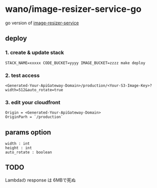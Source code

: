 # wano/image-resizer-service-go

go version of [image-resizer-service](https://serverlessrepo.aws.amazon.com/applications/arn:aws:serverlessrepo:us-east-1:526515951862:applications~image-resizer-service)

## deploy

### 1. create & update stack
```
STACK_NAME=xxxxx CODE_BUCKET=yyyy IMAGE_BUCKET=zzzz make deploy
```

### 2. test access

```
<Generated-Your-ApiGateway-Domain>/production/<Your-S3-Image-Key>?width=512&auto_rotate=true
```

### 3.  edit your cloudfront
```
Origin = <Generated-Your-ApiGateway-Domain>
OriginParh = `/production`
```

## params  option
```
width : int
height : int
auto_rotate : boolean
```

## TODO
Lambdaの response は 6MBで死ぬ

